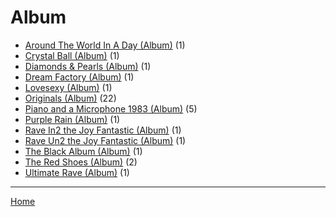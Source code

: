 # Album

  * [Around The World In A Day (Album)](./album/around-the-world-in-a-day/) (1)
  * [Crystal Ball (Album)](./album/crystal-ball/) (1)
  * [Diamonds & Pearls (Album)](./album/diamonds-pearls/) (1)
  * [Dream Factory (Album)](./album/dream-factory/) (1)
  * [Lovesexy (Album)](./album/lovesexy/) (1)
  * [Originals (Album)](./album/originals/) (22)
  * [Piano and a Microphone 1983 (Album)](./album/piano-and-a-microphone-1983/) (5)
  * [Purple Rain (Album)](./album/purple-rain/) (1)
  * [Rave In2 the Joy Fantastic (Album)](./album/rave-in2-the-joy-fantastic/) (1)
  * [Rave Un2 the Joy Fantastic (Album)](./album/rave-un2-the-joy-fantastic/) (1)
  * [The Black Album (Album)](./album/the-black-album/) (1)
  * [The Red Shoes (Album)](./album/the-red-shoes/) (2)
  * [Ultimate Rave (Album)](./album/ultimate-rave/) (1)

----

[Home](../)
